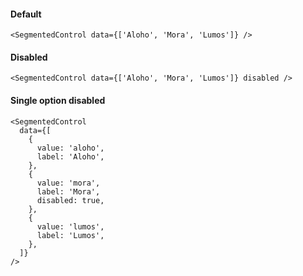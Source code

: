 #### Default

```tsx
<SegmentedControl data={['Aloho', 'Mora', 'Lumos']} />
```

#### Disabled

```tsx
<SegmentedControl data={['Aloho', 'Mora', 'Lumos']} disabled />
```

#### Single option disabled

```tsx
<SegmentedControl
  data={[
    {
      value: 'aloho',
      label: 'Aloho',
    },
    {
      value: 'mora',
      label: 'Mora',
      disabled: true,
    },
    {
      value: 'lumos',
      label: 'Lumos',
    },
  ]}
/>
```
